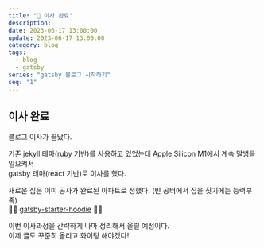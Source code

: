 ```yaml
---
title: "🚛 이사 완료"
description:
date: 2023-06-17 13:00:00
update: 2023-06-17 13:00:00
category: blog
tags:
  - blog
  - gatsby
series: "gatsby 블로그 시작하기"
seq: "1"
---
```



## 이사 완료

블로그 이사가 끝났다.

기존 jekyll 테마(ruby 기반)를 사용하고 있었는데 Apple Silicon M1에서 계속 말썽을 일으켜서  
gatsby 테마(react 기반)로 이사를 했다.

새로운 집은 이미 공사가 완료된 아파트로 정했다. (빈 공터에서 집을 짓기에는 능력부족)  
👍🏼 [gatsby-starter-hoodie](https://github.com/devHudi/gatsby-starter-hoodie) 👍🏼  


이번 이사과정을 간략하게 나마 정리해서 올릴 예정이다.  
이제 글도 꾸준히 올리고 화이팅 해야겠다!



